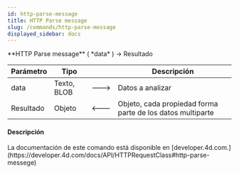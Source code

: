 ```yaml
---
id: http-parse-message
title: HTTP Parse message
slug: /commands/http-parse-message
displayed_sidebar: docs
---
```


<!--REF #_command_.HTTP Parse message.Syntax-->**HTTP Parse message** ( *data* ) -> Resultado<!-- END REF-->
<!--REF #_command_.HTTP Parse message.Params-->
| Parámetro | Tipo |  | Descripción |
| --- | --- | --- | --- |
| data | Texto, BLOB | &#x1F852; | Datos a analizar |
| Resultado | Objeto | &#x1F850; | Objeto, cada propiedad forma parte de los datos multiparte |

<!-- END REF-->

#### Descripción 

<!--REF #_command_.HTTP Parse message.Summary-->La documentación de este comando está disponible en [developer.<!-- END REF-->4d.com.](https://developer.4d.com/docs/API/HTTPRequestClass#http-parse-messege)
